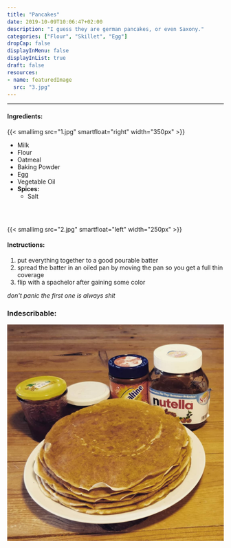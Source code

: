 ```yaml
---
title: "Pancakes"
date: 2019-10-09T10:06:47+02:00
description: "I guess they are german pancakes, or even Saxony."
categories: ["Flour", "Skillet", "Egg"]
dropCap: false
displayInMenu: false
displayInList: true
draft: false
resources:
- name: featuredImage
  src: "3.jpg"
---
```


----

#### Ingredients:

{{< smallimg src="1.jpg" smartfloat="right" width="350px" >}}

* Milk 
* Flour
* Oatmeal
* Baking Powder
* Egg
* Vegetable Oil
* **Spices:**
	* Salt


<div style="clear: both;height: 32px;">&nbsp;</div>

{{< smallimg src="2.jpg" smartfloat="left" width="250px" >}}

#### Inctructions:
1. put everything together to a good pourable batter
2. spread the batter in an oiled pan by moving the pan so you get a full thin coverage
3. flip with a spachelor after gaining some color

 *don't panic the first one is always shit*


### Indescribable:
![finished](3.jpg)